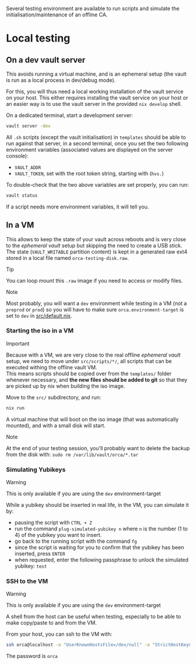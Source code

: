 Several testing environment are available to run scripts and simulate the initialisation/maintenance of an offline CA.

# Local testing

## On a dev vault server

This avoids running a virtual machine, and is an ephemeral setup (the vault is run as a local process in dev/debug mode).

For this, you will thus need a local working installation of the vault service on your host. This either requires installing the vault service on your host or an easier way is to use the vault server in the provided `nix develop` shell.

On a dedicated terminal, start a development server:
```bash
vault server -dev
```

All `.sh` scripts (except the vault initialisation) in `templates` should be able to run against that server, in a second terminal, once you set the two following environment variables (associated values are displayed on the server console):
* `VAULT_ADDR`
* `VAULT_TOKEN`, set with the root token string, starting with (`hvs.`)

To double-check that the two above variables are set properly, you can run:
```bash
vault status
```

If a script needs more environment variables, it will tell you.

## In a VM

This allows to keep the state of your vault across reboots and is very close to the *ephemeral vault* setup but skipping the need to create a USB stick. The state (`VAULT_WRITABLE` partition content) is kept in a generated raw ext4 stored in a local file named `orca-testing-disk.raw`.

> [!Tip]  
> You can loop mount this `.raw` image if you need to access or modify files.

> [!Note]  
> Most probably, you will want a `dev` environment while testing in a VM (not a `preprod` or `prod`) so you will have to make sure `orca.environment-target` is set to `dev` in [src/default.nix](../../src/default.nix).

### Starting the iso in a VM

> [!Important]  
> Because with a VM, we are very close to the real offline *ephemeral vault* setup, we need to move under `src/scripts/*/`, all scripts that can be executed withing the offline vault VM.  
> This means scripts should be copied over from the `templates/` folder whenever necessary, and **the new files should be added to git** so that they are picked up by nix when building the iso image.

Move to the `src/` subdirectory, and run:
```bash
nix run
```
A virtual machine that will boot on the iso image (that was automatically mounted), and with a small disk will start.

> [!Note]  
> At the end of your testing session, you'll probably want to delete the backup from the disk with:
> `sudo rm /var/lib/vault/orca/*.tar`  

### Simulating Yubikeys

> [!Warning]
> This is only available if you are using the `dev` environment-target

While a yubikey should be inserted in real life, in the VM, you can simulate it by:
- pausing the script with `CTRL + Z`
- run the command `plug-simulated-yubikey n` where `n` is the number (1 to 4) of the yubikey you want to insert.
- go back to the running script with the command `fg`
- since the script is waiting for you to confirm that the yubikey has been inserted, press `ENTER`
- when requested, enter the following passphrase to unlock the simulated yubikey: `test`

### SSH to the VM

> [!Warning]
> This is only available if you are using the `dev` environment-target

A shell from the host can be useful when testing, especially to be able to make copy/paste to and from the VM.

From your host, you can ssh to the VM with:
```bash
ssh orca@localhost -o "UserKnownHostsFile=/dev/null" -o "StrictHostKeyChecking=accept-new" -p 2222
```
The password is `orca`
